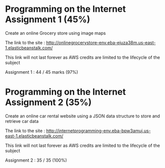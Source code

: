 # Programming on the Internet Assignment 1 (45%)
Create an online Grocery store using image maps

The link to the site : http://onlinegrocerystore-env.eba-ejuza38m.us-east-1.elasticbeanstalk.com/

This link will not last forever as AWS credits are limited to the lifecycle of the subject
 
Assignment 1 : 44 / 45 marks (97%)



# Programming on the Internet Assignment 2 (35%)
Create an online car rental website using a JSON data structure to store and retrieve car data

The link to the site :  http://internetprogramming-env.eba-bpw3amuj.us-east-1.elasticbeanstalk.com/

This link will not last forever as AWS credits are limited to the lifecycle of the subject

Assignment 2 : 35 / 35 (100%)
